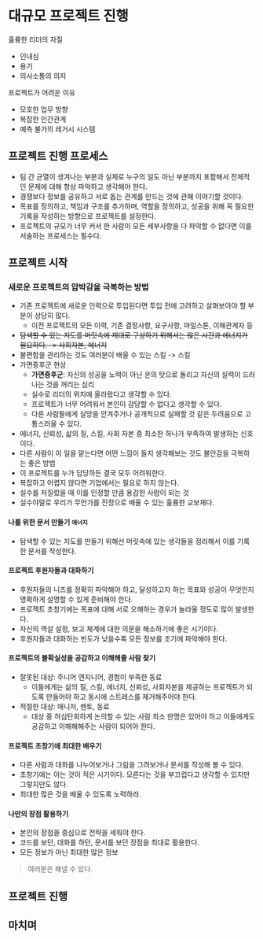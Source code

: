# 대규모 프로젝트 진행

훌륭한 리더의 자질
- 인내심
- 용기
- 의사소통의 의지

프로젝트가 어려운 이유
- 모호한 업무 방향
- 복잡한 인간관계
- 예측 불가의 레거시 시스템

## 프로젝트 진행 프로세스

- 팀 간 균열이 생겨나는 부분과 실제로 누구의 일도 아닌 부분까지 포함해서 전체적인 문제에 대해 항상 파악하고 생각해야 한다.
- 경쟁보다 정보를 공유하고 서로 돕는 관계를 만드는 것에 관해 이야기할 것이다.
- 목표를 정의하고, 책임과 구조를 추가하며, 역할을 정의하고, 성공을 위해 꼭 필요한 기록을 작성하는 방향으로 프로젝트를 설정한다.
- 프로젝트의 규모가 너무 커서 한 사람이 모든 세부사항을 다 파악할 수 없다면 이를 서술하는 프로세스는 필수다.

## 프로젝트 시작

### 새로운 프로젝트의 압박감을 극복하는 방법

- 기존 프로젝트에 새로운 인력으로 투입된다면 투입 전에 고려하고 살펴보아야 할 부분이 상당히 많다.
  - 이전 프로젝트의 모든 이력, 기존 결정사항, 요구사항, 마일스톤, 이해관계자 등
- ~~탐색할 수 있는 지도를 머릿속에 제대로 구상하기 위해서는 많은 시간과 에너지가 필요하다. -> 사회자본, 에너지~~
- 불편함을 관리하는 것도 여러분이 배울 수 있는 스킬 -> 스킬
- 가면증후군 현상
  - **가면증후군**: 자신의 성공을 노력이 아닌 운의 탓으로 돌리고 자신의 실력이 드러나는 것을 꺼리는 심리
  - 실수로 리더의 위치에 올라왔다고 생각할 수 있다.
  - 프로젝트가 너무 어려워서 본인이 감당할 수 없다고 생각할 수 있다.
  - 다른 사람들에게 실망을 안겨주거나 공개적으로 실패할 것 같은 두려움으로 고통스러울 수 있다.
- 에너지, 신뢰성, 삷의 질, 스킬, 사회 자본 중 최소한 하나가 부족하여 발생하는 신호이다.
- 다른 사람이 이 일을 맡는다면 어떤 느낌이 들지 생각해보는 것도 불안감을 극복하는 좋은 방법
- 이 프로젝트를 누가 담당하든 결국 모두 어려워한다.
- 복잡하고 어렵지 않다면 기업에서는 필요로 하지 않는다.
- 실수를 저질렀을 때 이를 인정할 만큼 용감한 사람이 되는 것
- 실수야말로 우리가 무언가를 진정으로 배울 수 있는 훌륭한 교보재다.

#### 나를 위한 문서 만들기 `에너지`

- 탐색할 수 있는 지도를 만들기 위해선 머릿속에 있는 생각들을 정리해서 이를 기록한 문서를 작성한다.

#### 프로젝트 후원자들과 대화하기

- 후원자들의 니즈를 정확히 파악해야 하고, 달성하고자 하는 목표와 성공이 무엇인지 명확하게 설명할 수 있게 준비해야 한다.
- 프로젝트 초창기에는 목표에 대해 서로 오해하는 경우가 놀라울 정도로 많이 발생한다.
- 자신의 역살 설정, 보고 체계에 대한 의문을 해소하기에 좋은 시기이다.
- 후원자들과 대화하는 빈도가 낮을수록 모든 정보를 조기에 파악해야 한다.

#### 프로젝트의 불확실성을 공감하고 이해해줄 사람 찾기

- 잘못된 대상: 주니어 엔지니어, 경험이 부족한 동료
  - 이들에게는 삶의 질, 스킬, 에너지, 신뢰성, 사회자본을 제공하는 프로젝트가 되도록 만들어야 하고 동시에 스트레스를 제거해주어야 한다.
- 적절한 대상: 매니저, 멘토, 동료
  - 대상 중 허심탄회하게 논의할 수 있는 사람 최소 한명은 있어야 하고 이들에게도 공감하고 이해해해주는 사람이 되어야 한다.
 
#### 프로젝트 초창기에 최대한 배우기

- 다른 사람과 대화를 나누어보거나 그림을 그려보거나 문서를 작성해 볼 수 있다.
- 초창기에는 아는 것이 적은 시기이다. 모른다는 것을 부끄럽다고 생각할 수 있지만 그렇지만도 않다.
- 최대한 많은 것을 배울 수 있도록 노력하라.

#### 나만의 장점 활용하기

- 본인의 장점을 중심으로 전략을 세워야 한다.
- 코드를 보던, 대화를 하던, 문서를 보던 장점을 최대로 활용한다.
- 모든 정보가 아닌 최대한 많은 정보

> 여러분은 해낼 수 있다.

## 프로젝트 진행

## 마치며
